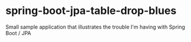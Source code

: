 spring-boot-jpa-table-drop-blues
================================

Small sample application that illustrates the trouble I'm having with Spring Boot / JPA
